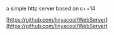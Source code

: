 
a simple http server based on c++14

[https://github.com/linyacool/WebServer](https://github.com/linyacool/WebServer)